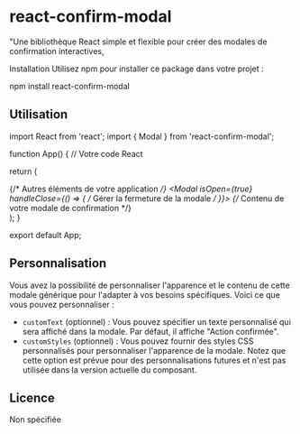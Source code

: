 # react-confirm-modal
"Une bibliothèque React simple et flexible pour créer des modales de confirmation interactives,

Installation
Utilisez npm pour installer ce package dans votre projet :

npm install react-confirm-modal

## Utilisation
import React from 'react';
import { Modal } from 'react-confirm-modal';

function App() {
  // Votre code React

  return (
    <div>
      {/* Autres éléments de votre application */}
      <Modal isOpen={true} handleClose={() => { /* Gérer la fermeture de la modale */ }}>
        {/* Contenu de votre modale de confirmation */}
      </Modal>
    </div>
  );
}

export default App;


## Personnalisation

Vous avez la possibilité de personnaliser l'apparence et le contenu de cette modale générique pour l'adapter à vos besoins spécifiques. Voici ce que vous pouvez personnaliser :

- `customText` (optionnel) : Vous pouvez spécifier un texte personnalisé qui sera affiché dans la modale. Par défaut, il affiche "Action confirmée".
- `customStyles` (optionnel) : Vous pouvez fournir des styles CSS personnalisés pour personnaliser l'apparence de la modale. Notez que cette option est prévue pour des personnalisations futures et n'est pas utilisée dans la version actuelle du composant.

## Licence

Non spécifiée
